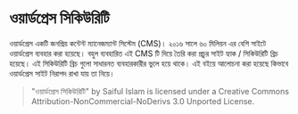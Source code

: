 # ওয়ার্ডপ্রেস সিকিউরিটি

ওয়ার্ডপ্রেস একটি জনপ্রিয় কন্টেন্ট ম্যানেজম্যান্ট সিস্টেম (CMS)। ২০১৬ সালে ৬০ মিলিয়ন এর বেশি সাইটে ওয়ার্ডপ্রেস ব্যবহার করা হয়েছে। বহুল ব্যবহারিত এই CMS টি দিয়ে তৈরি করা প্রচুর সাইট হ্যাক / সিকিউরিটি ব্রিচ হয়েছে। এই  সিকিউরিটি ব্রিচ গুলো সাধারনত ব্যবহারকারীর ভুলে হয়ে থাকে। এই বইয়ে আলোচনা করা হয়েছে কিভাবে ওয়ার্ডপ্রেস সাইট নিরাপদ রাখা যায় তা নিয়ে।





> "ওয়ার্ডপ্রেস সিকিউরিটি" by Saiful Islam is licensed under a Creative Commons Attribution-NonCommercial-NoDerivs 3.0 Unported License. 

